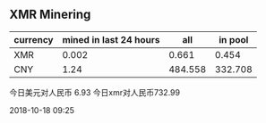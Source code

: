 ## XMR Minering

|currency|mined in last 24 hours|all|in pool|
|---|---|---|---|
|XMR|0.002|0.661|0.454|
|CNY|1.24|484.558|332.708|

今日美元对人民币 6.93	今日xmr对人民币732.99


2018-10-18 09:25